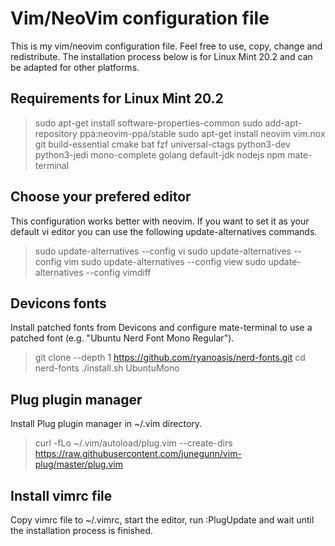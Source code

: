 # Vim/NeoVim configuration file</h1>
This is my vim/neovim configuration file. Feel free to use, copy, change and redistribute. The installation process below is for Linux Mint 20.2 and can be adapted for other platforms.

## Requirements for Linux Mint 20.2

> sudo apt-get install software-properties-common
> sudo add-apt-repository ppa:neovim-ppa/stable
> sudo apt-get install neovim vim.nox git build-essential cmake bat fzf universal-ctags python3-dev python3-jedi mono-complete golang default-jdk nodejs npm mate-terminal

## Choose your prefered editor
This configuration works better with neovim. If you want to set it as your default vi editor you can use the following update-alternatives commands.
> sudo update-alternatives --config vi
> sudo update-alternatives --config vim
> sudo update-alternatives --config view
> sudo update-alternatives --config vimdiff

## Devicons fonts
Install patched fonts from Devicons and configure mate-terminal to use a patched font (e.g. "Ubuntu Nerd Font Mono Regular").
>git clone --depth 1 https://github.com/ryanoasis/nerd-fonts.git
>cd nerd-fonts
>./install.sh UbuntuMono

## Plug plugin manager
Install Plug plugin manager in ~/.vim directory.
>curl -fLo ~/.vim/autoload/plug.vim --create-dirs https://raw.githubusercontent.com/junegunn/vim-plug/master/plug.vim

## Install vimrc file
Copy vimrc file to ~/.vimrc, start the editor, run :PlugUpdate and wait until the installation process is finished.
